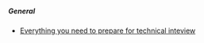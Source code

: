 

##### General
 - [Everything you need to prepare for technical inteview](https://github.com/Olshansk/interview)
